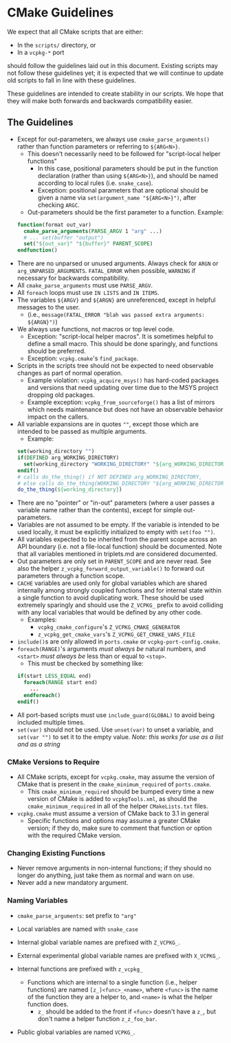 # CMake Guidelines

We expect that all CMake scripts that are either:

- In the `scripts/` directory, or
- In a `vcpkg-*` port

should follow the guidelines laid out in this document.
Existing scripts may not follow these guidelines yet;
it is expected that we will continue to update old scripts
to fall in line with these guidelines.

These guidelines are intended to create stability in our scripts.
We hope that they will make both forwards and backwards compatibility easier.

## The Guidelines

- Except for out-parameters, we always use `cmake_parse_arguments()`
  rather than function parameters or referring to `${ARG<N>}`.
  - This doesn't necessarily need to be followed for "script-local helper functions"
    - In this case, positional parameters should be put in the function
      declaration (rather than using `${ARG<N>}`),
      and should be named according to local rules (i.e. `snake_case`).
    - Exception: positional parameters that are optional should be
      given a name via `set(argument_name "${ARG<N>}")`, after checking `ARGC`.
  - Out-parameters should be the first parameter to a function. Example:
  ```cmake
  function(format out_var)
    cmake_parse_arguments(PARSE_ARGV 1 "arg" ...)
    # ... set(buffer "output")
    set("${out_var}" "${buffer}" PARENT_SCOPE)
  endfunction()
  ```
- There are no unparsed or unused arguments.
  Always check for `ARGN` or `arg_UNPARSED_ARGUMENTS`.
  `FATAL_ERROR` when possible, `WARNING` if necessary for backwards compatibility.
- All `cmake_parse_arguments` must use `PARSE_ARGV`.
- All `foreach` loops must use `IN LISTS` and `IN ITEMS`.
- The variables `${ARGV}` and `${ARGN}` are unreferenced,
  except in helpful messages to the user.
  - (i.e., `message(FATAL_ERROR "blah was passed extra arguments: ${ARGN}")`)
- We always use functions, not macros or top level code.
  - Exception: "script-local helper macros". It is sometimes helpful to define a small macro.
    This should be done sparingly, and functions should be preferred.
  - Exception: `vcpkg.cmake`'s `find_package`.
- Scripts in the scripts tree should not be expected to need observable changes
  as part of normal operation.
  - Example violation: `vcpkg_acquire_msys()` has hard-coded packages and versions that need updating over time due to the MSYS project dropping old packages.
  - Example exception: `vcpkg_from_sourceforge()` has a list of mirrors which needs maintenance but does not have an observable behavior impact on the callers.
- All variable expansions are in quotes `""`,
  except those which are intended to be passed as multiple arguments.
  - Example:
  ```cmake
  set(working_directory "")
  if(DEFINED arg_WORKING_DIRECTORY)
    set(working_directory "WORKING_DIRECTORY" "${arg_WORKING_DIRECTORY}")
  endif()
  # calls do_the_thing() if NOT DEFINED arg_WORKING_DIRECTORY,
  # else calls do_the_thing(WORKING_DIRECTORY "${arg_WORKING_DIRECTORY}")
  do_the_thing(${working_directory})
  ```
- There are no "pointer" or "in-out" parameters
  (where a user passes a variable name rather than the contents),
  except for simple out-parameters.
- Variables are not assumed to be empty.
  If the variable is intended to be used locally,
  it must be explicitly initialized to empty with `set(foo "")`.
- All variables expected to be inherited from the parent scope across an API boundary (i.e. not a file-local function) should be documented. Note that all variables mentioned in triplets.md are considered documented.
- Out parameters are only set in `PARENT_SCOPE` and are never read.
  See also the helper `z_vcpkg_forward_output_variable()` to forward out parameters through a function scope.
- `CACHE` variables are used only for global variables which are shared internally among strongly coupled
  functions and for internal state within a single function to avoid duplicating work.
  These should be used extremely sparingly and should use the `Z_VCPKG_` prefix to avoid
  colliding with any local variables that would be defined by any other code.
  - Examples:
    - `vcpkg_cmake_configure`'s `Z_VCPKG_CMAKE_GENERATOR`
    - `z_vcpkg_get_cmake_vars`'s `Z_VCPKG_GET_CMAKE_VARS_FILE`
- `include()`s are only allowed in `ports.cmake` or `vcpkg-port-config.cmake`.
- `foreach(RANGE)`'s arguments _must always be_ natural numbers,
  and `<start>` _must always be_ less than or equal to `<stop>`.
  - This must be checked by something like:
  ```cmake
  if(start LESS_EQUAL end)
    foreach(RANGE start end)
      ...
    endforeach()
  endif()
  ```
- All port-based scripts must use `include_guard(GLOBAL)`
  to avoid being included multiple times.
- `set(var)` should not be used. Use `unset(var)` to unset a variable,
  and `set(var "")` to set it to the empty value. _Note: this works for use as a list and as a string_

### CMake Versions to Require

- All CMake scripts, except for `vcpkg.cmake`,
  may assume the version of CMake that is present in the
  `cmake_minimum_required` of `ports.cmake`.
  - This `cmake_minimum_required` should be bumped every time a new version
    of CMake is added to `vcpkgTools.xml`, as should the
    `cmake_minimum_required` in all of the helper `CMakeLists.txt` files.
- `vcpkg.cmake` must assume a version of CMake back to 3.1 in general
  - Specific functions and options may assume a greater CMake version;
    if they do, make sure to comment that function or option
    with the required CMake version.


### Changing Existing Functions

- Never remove arguments in non-internal functions;
  if they should no longer do anything, just take them as normal and warn on use.
- Never add a new mandatory argument.

### Naming Variables

- `cmake_parse_arguments`: set prefix to `"arg"`
- Local variables are named with `snake_case`
- Internal global variable names are prefixed with `Z_VCPKG_`.
- External experimental global variable names are prefixed with `X_VCPKG_`.

- Internal functions are prefixed with `z_vcpkg_`
  - Functions which are internal to a single function (i.e., helper functions)
    are named `[z_]<func>_<name>`, where `<func>` is the name of the function they are
    a helper to, and `<name>` is what the helper function does.
    - `z_` should be added to the front if `<func>` doesn't have a `z_`,
      but don't name a helper function `z_z_foo_bar`.
- Public global variables are named `VCPKG_`.
